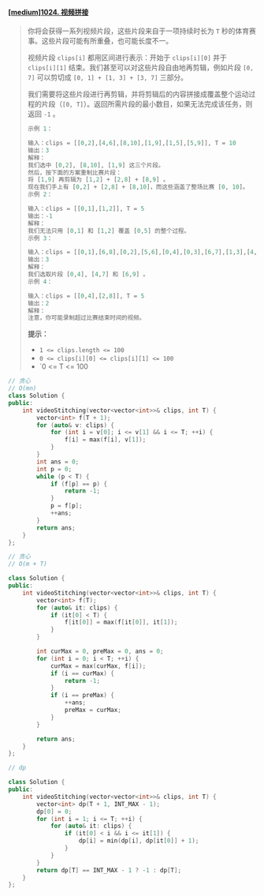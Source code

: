 #### [[medium]1024. 视频拼接](https://leetcode-cn.com/problems/video-stitching/)

> 你将会获得一系列视频片段，这些片段来自于一项持续时长为 `T` 秒的体育赛事。这些片段可能有所重叠，也可能长度不一。
>
> 视频片段 `clips[i]` 都用区间进行表示：开始于 `clips[i][0]` 并于 `clips[i][1]` 结束。我们甚至可以对这些片段自由地再剪辑，例如片段 `[0, 7]` 可以剪切成 `[0, 1] + [1, 3] + [3, 7]` 三部分。
>
> 我们需要将这些片段进行再剪辑，并将剪辑后的内容拼接成覆盖整个运动过程的片段（`[0, T]`）。返回所需片段的最小数目，如果无法完成该任务，则返回 `-1` 。
>
> ```python
> 示例 1：
> 
> 输入：clips = [[0,2],[4,6],[8,10],[1,9],[1,5],[5,9]], T = 10
> 输出：3
> 解释：
> 我们选中 [0,2], [8,10], [1,9] 这三个片段。
> 然后，按下面的方案重制比赛片段：
> 将 [1,9] 再剪辑为 [1,2] + [2,8] + [8,9] 。
> 现在我们手上有 [0,2] + [2,8] + [8,10]，而这些涵盖了整场比赛 [0, 10]。
> 示例 2：
> 
> 输入：clips = [[0,1],[1,2]], T = 5
> 输出：-1
> 解释：
> 我们无法只用 [0,1] 和 [1,2] 覆盖 [0,5] 的整个过程。
> 示例 3：
> 
> 输入：clips = [[0,1],[6,8],[0,2],[5,6],[0,4],[0,3],[6,7],[1,3],[4,7],[1,4],[2,5],[2,6],[3,4],[4,5],[5,7],[6,9]], T = 9
> 输出：3
> 解释： 
> 我们选取片段 [0,4], [4,7] 和 [6,9] 。
> 示例 4：
> 
> 输入：clips = [[0,4],[2,8]], T = 5
> 输出：2
> 解释：
> 注意，你可能录制超过比赛结束时间的视频。
> ```
>
> **提示：**
>
> - `1 <= clips.length <= 100`
> - `0 <= clips[i][0] <= clips[i][1] <= 100`
> - `0 <= T <= 100

```cpp
// 贪心
// O(mn)
class Solution {
public:
    int videoStitching(vector<vector<int>>& clips, int T) {
        vector<int> f(T + 1);
        for (auto& v: clips) {
            for (int i = v[0]; i <= v[1] && i <= T; ++i) {
                f[i] = max(f[i], v[1]);
            }
        }
        int ans = 0;
        int p = 0;
        while (p < T) {
            if (f[p] == p) {
                return -1;
            }
            p = f[p];
            ++ans;
        }
        return ans;
    }
};
```



```cpp
// 贪心
// O(m + T)

class Solution {
public:
    int videoStitching(vector<vector<int>>& clips, int T) {
        vector<int> f(T);
        for (auto& it: clips) {
            if (it[0] < T) {
                f[it[0]] = max(f[it[0]], it[1]);
            }
        }

        int curMax = 0, preMax = 0, ans = 0;
        for (int i = 0; i < T; ++i) {
            curMax = max(curMax, f[i]);
            if (i == curMax) {
                return -1;
            }
            if (i == preMax) {
                ++ans;
                preMax = curMax;
            }
        }

        return ans;
    }
};
```



```cpp
// dp

class Solution {
public:
    int videoStitching(vector<vector<int>>& clips, int T) {
        vector<int> dp(T + 1, INT_MAX - 1);
        dp[0] = 0;
        for (int i = 1; i <= T; ++i) {
            for (auto& it: clips) {
                if (it[0] < i && i <= it[1]) {
                    dp[i] = min(dp[i], dp[it[0]] + 1);
                }
            }
        }
        return dp[T] == INT_MAX - 1 ? -1 : dp[T];
    }
};
```

